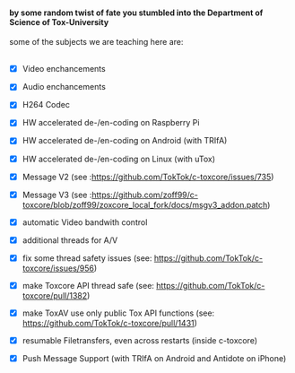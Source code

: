 #### by some random twist of fate you stumbled into the Department of Science of Tox-University

some of the subjects we are teaching here are:<br><br>

- [x] Video enchancements
- [x] Audio enchancements
- [x] H264 Codec
- [x] HW accelerated de-/en-coding on Raspberry Pi
- [x] HW accelerated de-/en-coding on Android (with TRIfA)
- [x] HW accelerated de-/en-coding on Linux (with uTox)
- [x] Message V2 (see :https://github.com/TokTok/c-toxcore/issues/735)
- [x] Message V3 (see :https://github.com/zoff99/c-toxcore/blob/zoff99/zoxcore_local_fork/docs/msgv3_addon.patch)
- [x] automatic Video bandwith control
- [x] additional threads for A/V
- [x] fix some thread safety issues (see: https://github.com/TokTok/c-toxcore/issues/956)
- [x] make Toxcore API thread safe (see: https://github.com/TokTok/c-toxcore/pull/1382)
- [x] make ToxAV use only public Tox API functions (see: https://github.com/TokTok/c-toxcore/pull/1431)
- [x] resumable Filetransfers, even across restarts (inside c-toxcore)
- [x] Push Message Support (with TRIfA on Android and Antidote on iPhone)



